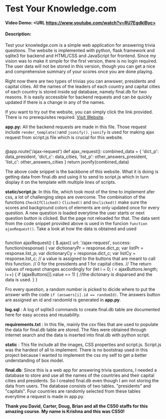# Test Your Knowledge.com
#### Video Demo:  <URL https://www.youtube.com/watch?v=RU7EgdklByc>
#### Description:
Test your knowledge.com is a simple web application for answering trivia questions. The website is implemented with python, flask framework and sqlite3 for backend and HTML/CSS and JavaScript for frontend. Since my vision was to make it simple for the first version, there is no login required. The user data will not be stored in this version, though you can get a nice and comprehensive summary of your scores once you are done playing.

Right now there are two types of trivias you can anwswer, presidents and capital cities. All the names of the leaders of each country and capital cities of each country is stored inside sql database, namely final.db for two reasons. It is easily accessible for backend requests and can be quickly updated if there is a change in any of the names.

If you want to try out the website, you can simply click the link provided. There is no prerequisites required. [Visit Website](https://goatmil2k.pythonanywhere.com/).

**app.py:**
 All the backend requests are made in this file. Those request include ``render_template()``and ``jsonify()``. ``jsonify`` is used for making ajax request from script.js file which is crucial for this website.
> ```python
@app.route('/ajax-request')
def ajax_request():
    combined_data = {
        'dict_p': data_president, 'dict_c': data_cities, 'list_p': other_answers_president, 'list_c': other_answers_cities
        }
    return jsonify(combined_data)
    
The above code snippet is the backbone of this website. What it is doing is getting data from final.db and using it to send to script.js which in turn display it on the template with multiple lines of scripts.

**static/script.js**: In this file, which took most of the time to implement afer css, a lot of challenging steps are overcome. The combination of the functions ``CheckIfClicked()`` ``Clicked()`` and ``Unclicked()`` make sure the scores and background colors of elements are only updated once for every question. A new question is loaded everytime the user starts or next question button is clicked. But the page not reloaded for that. The data sent from the code snippet provided above is used in the funcion ``function ajaxRequest()``.
Take a look at how the data is obtained and used
> ```javascript
function ajaxRequest() {
    $.ajax({
    url: '/ajax-request',
    success: function(response) {
        var dictionaryPr = response.dict_p;
        var listPr = response.list_p;
        var dictionaryCy = response.dict_c;
        var listCy = response.list_c;
        // a value is assigned to the buttons that are meant to call this function.
        // 0 for the presidents and 1 for capital cities.
        // The return values of request changes accordingly
        for (let i = 0; i < ajaxButtons.length; i++) {
            if (ajaxButtons[i].value == 1) {
                    //the dictonary is disparsed and the data is used.
                }
            }
    
Fro every question, a random number is picked to dicide where to put the answer with the code ``if (answers[i].id == randomId)``. The answers button are assigned an id and randomId is generated in **app.py**.

  
**log.sql** :
    A log of sqlite3 commands to create final.db table are documented here for easy access and reusability.

**requirements.txt** :
    In this file, mainly the csv files that are used to populate the data for final.db table are stored. The files were obtained through internet search and the data is inserted into final.db with python script.

**static** :
    This file include all the images, CSS properties and script.js. Script.js was the hardest of all to implement. There is no bootstrap used in this project because I wanted to implement the css my self to get a better understanding of box model.

**final.db**: Since this is a web app for answering trivia questions, I needed a database to store and use all the names of the countries and their capital cities and presidents. So I created final.db even though I am not storing the data from users. The database consists of two tables. "presidents" and "capitals". Four countries are randomly selected from these tables everytime a request is made in app.py.

**Thank you David, Carter, Doug, Brian and all the CS50 staffs for this amazing course. My name is Krishna and this was CS50!**
